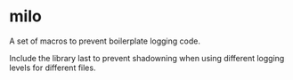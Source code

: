 # milo
A set of macros to prevent boilerplate logging code.

Include the library last to prevent shadowning when using different logging levels for different files.
